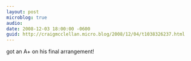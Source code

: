 ```yaml
---
layout: post
microblog: true
audio: 
date: 2008-12-03 18:00:00 -0600
guid: http://craigmcclellan.micro.blog/2008/12/04/t1038326237.html
---
```

got an A+ on his final arrangement!

